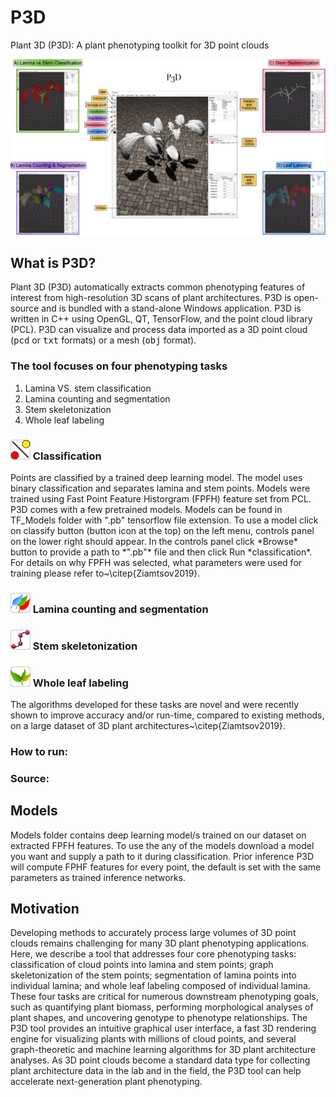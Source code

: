 # P3D
Plant 3D (P3D): A plant phenotyping toolkit for 3D point clouds

![Test](P3D_figure_V3.JPG)

<h2> What is P3D?</h2>
  
Plant 3D (P3D) automatically extracts common phenotyping features of interest from high-resolution 3D scans of plant architectures. 
P3D is open-source and is bundled with a stand-alone Windows application. P3D is written in C++ using OpenGL, QT, TensorFlow, and the point cloud library (PCL). 
P3D can visualize and process data imported as a 3D point cloud (<TT>pcd</TT> or <TT>txt</TT> formats) or a mesh (<TT>obj</TT> format). 

<h3>The tool focuses on four phenotyping tasks</h3> 
<OL>
  <li>Lamina VS. stem classification</li>
  <li>Lamina counting and segmentation</li>
  <li>Stem skeletonization</li>
  <li>Whole leaf labeling</li>
</OL>

<h3> <img src="./imgs/classify_border.png"> Classification </h3>
Points are classified by a trained deep learning model.
The model uses binary classification and separates lamina and stem points.
Models were trained using Fast Point Feature Historgram (FPFH) feature set from PCL.
P3D comes with a few pretrained models. Models can be found in TF_Models folder with ".pb" tensorflow file extension.
To use a model click on classify button (button icon at the top) on the left menu, controls panel on the lower right should appear. 
In the controls panel click *Browse* button to provide a path to *".pb"* file and then click Run *classification*.
For details on why FPFH was selected, what parameters were used for training please refer to~\citep{Ziamtsov2019}.

<h3> <img src="./imgs/lamina_segement_border.png"> Lamina counting and segmentation</h3>

<h3> <img src="./imgs/roots.png"> Stem skeletonization</h3>

<h3> <img src="./imgs/leaf_labeling.png"> Whole leaf labeling</h3>

The algorithms developed for these tasks are novel and were recently shown to improve accuracy and/or run-time, compared to existing methods, on a large dataset of 3D plant architectures~\citep{Ziamtsov2019}. 

<h3> How to run:</h3>
  
  
<h3> Source:</h3>
  
  
<h2> Models</h2>

Models folder contains deep learning model/s trained on our dataset on extracted FPFH features. 
To use the any of the models download a model you want and supply a path to it during classification. 
Prior inference P3D will compute FPHF features for every point, the default is set with the same parameters as trained inference networks.
  
  
<h2> Motivation</h2>

Developing methods to accurately process large volumes of 3D point clouds remains challenging for many 3D plant phenotyping applications. Here, we describe a tool that addresses four core phenotyping tasks: classification of cloud points into lamina and stem points; graph skeletonization of the stem points; segmentation of lamina points into individual lamina; and whole leaf labeling composed of individual lamina. These four tasks are critical for numerous downstream phenotyping goals, such as quantifying plant biomass, performing morphological analyses of plant shapes, and uncovering genotype to phenotype relationships. The P3D tool provides an intuitive graphical user interface, a fast 3D rendering engine for visualizing plants with millions of cloud points, and several graph-theoretic and machine learning algorithms for 3D plant architecture analyses. As 3D point clouds become a standard data type for collecting plant architecture data in the lab and in the field, the P3D tool can help accelerate next-generation plant phenotyping.
